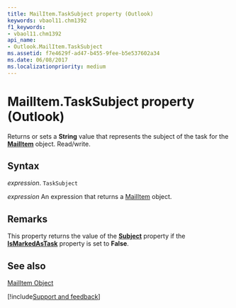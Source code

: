 ```yaml
---
title: MailItem.TaskSubject property (Outlook)
keywords: vbaol11.chm1392
f1_keywords:
- vbaol11.chm1392
api_name:
- Outlook.MailItem.TaskSubject
ms.assetid: f7e4629f-ad47-b455-9fee-b5e537602a34
ms.date: 06/08/2017
ms.localizationpriority: medium
---
```



# MailItem.TaskSubject property (Outlook)

Returns or sets a **String** value that represents the subject of the task for the **[MailItem](Outlook.MailItem.md)** object. Read/write.


## Syntax

_expression_. `TaskSubject`

 _expression_ An expression that returns a [MailItem](Outlook.MailItem.md) object.


## Remarks

This property returns the value of the **[Subject](Outlook.MailItem.Subject.md)** property if the **[IsMarkedAsTask](Outlook.MailItem.IsMarkedAsTask.md)** property is set to **False**.


## See also


[MailItem Object](Outlook.MailItem.md)

[!include[Support and feedback](~/includes/feedback-boilerplate.md)]
